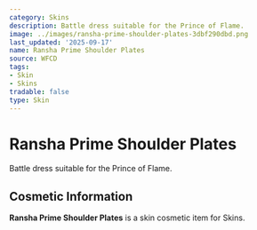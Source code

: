 ```yaml
---
category: Skins
description: Battle dress suitable for the Prince of Flame.
image: ../images/ransha-prime-shoulder-plates-3dbf290dbd.png
last_updated: '2025-09-17'
name: Ransha Prime Shoulder Plates
source: WFCD
tags:
- Skin
- Skins
tradable: false
type: Skin
---
```


# Ransha Prime Shoulder Plates

Battle dress suitable for the Prince of Flame.

## Cosmetic Information

**Ransha Prime Shoulder Plates** is a skin cosmetic item for Skins.


